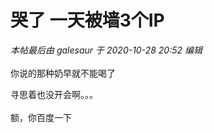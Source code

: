 # 哭了 一天被墙3个IP


<i class="pstatus"> 本帖最后由 galesaur 于 2020-10-28 20:52 编辑 </i><br />
<br />
你说的那种奶早就不能喝了

寻思着也没开会啊。。。<br />
<br />
额，你百度一下
